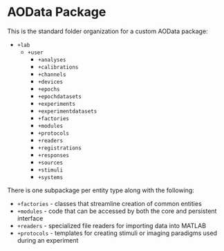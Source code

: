 # AOData Package

This is the standard folder organization for a custom AOData package:

- `+lab`
    - `+user`
      - `+analyses`
      - `+calibrations`
      - `+channels`
      - `+devices`
      - `+epochs`
      - `+epochdatasets`
      - `+experiments`
      - `+experimentdatasets`
      - `+factories`
      - `+modules`
      - `+protocols`
      - `+readers`
      - `+registrations`
      - `+responses`
      - `+sources`
      - `+stimuli`
      - `+systems`

There is one subpackage per entity type along with the following:
- `+factories` - classes that streamline creation of common entities
- `+modules` - code that can be accessed by both the core and persistent interface
- `+readers` - specialized file readers for importing data into MATLAB
- `+protocols` - templates for creating stimuli or imaging paradigms used during an experiment
